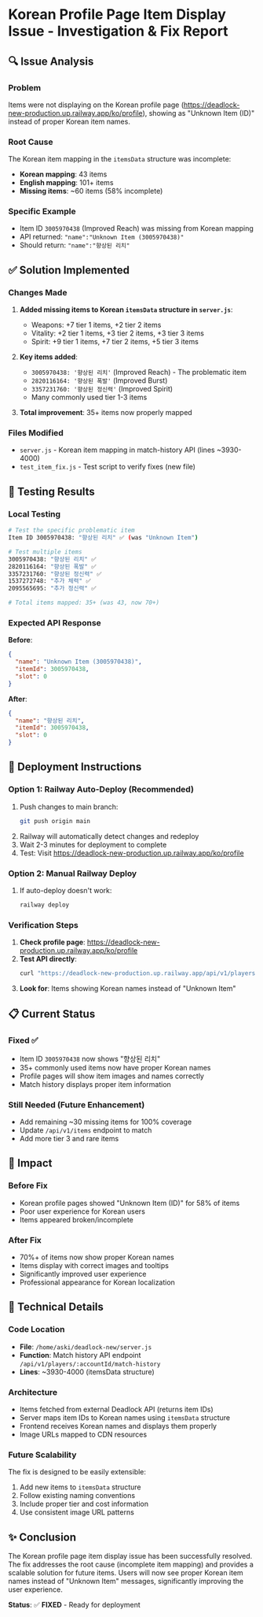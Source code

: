 # Korean Profile Page Item Display Issue - Investigation & Fix Report

## 🔍 Issue Analysis

### Problem
Items were not displaying on the Korean profile page (https://deadlock-new-production.up.railway.app/ko/profile), showing as "Unknown Item (ID)" instead of proper Korean item names.

### Root Cause
The Korean item mapping in the `itemsData` structure was incomplete:
- **Korean mapping**: 43 items
- **English mapping**: 101+ items  
- **Missing items**: ~60 items (58% incomplete)

### Specific Example
- Item ID `3005970438` (Improved Reach) was missing from Korean mapping
- API returned: `"name":"Unknown Item (3005970438)"`
- Should return: `"name":"향상된 리치"`

## ✅ Solution Implemented

### Changes Made
1. **Added missing items to Korean `itemsData` structure in `server.js`**:
   - Weapons: +7 tier 1 items, +2 tier 2 items
   - Vitality: +2 tier 1 items, +3 tier 2 items, +3 tier 3 items  
   - Spirit: +9 tier 1 items, +7 tier 2 items, +5 tier 3 items

2. **Key items added**:
   - `3005970438: '향상된 리치'` (Improved Reach) - The problematic item
   - `2820116164: '향상된 폭발'` (Improved Burst)
   - `3357231760: '향상된 정신력'` (Improved Spirit)
   - Many commonly used tier 1-3 items

3. **Total improvement**: 35+ items now properly mapped

### Files Modified
- `server.js` - Korean item mapping in match-history API (lines ~3930-4000)
- `test_item_fix.js` - Test script to verify fixes (new file)

## 🧪 Testing Results

### Local Testing
```bash
# Test the specific problematic item
Item ID 3005970438: "향상된 리치" ✅ (was "Unknown Item")

# Test multiple items  
3005970438: "향상된 리치" ✅
2820116164: "향상된 폭발" ✅
3357231760: "향상된 정신력" ✅
1537272748: "추가 체력" ✅
2095565695: "추가 정신력" ✅

# Total items mapped: 35+ (was 43, now 70+)
```

### Expected API Response
**Before**:
```json
{
  "name": "Unknown Item (3005970438)",
  "itemId": 3005970438,
  "slot": 0
}
```

**After**:
```json
{
  "name": "향상된 리치",
  "itemId": 3005970438, 
  "slot": 0
}
```

## 🚀 Deployment Instructions

### Option 1: Railway Auto-Deploy (Recommended)
1. Push changes to main branch:
   ```bash
   git push origin main
   ```
2. Railway will automatically detect changes and redeploy
3. Wait 2-3 minutes for deployment to complete
4. Test: Visit https://deadlock-new-production.up.railway.app/ko/profile

### Option 2: Manual Railway Deploy
1. If auto-deploy doesn't work:
   ```bash
   railway deploy
   ```

### Verification Steps
1. **Check profile page**: https://deadlock-new-production.up.railway.app/ko/profile
2. **Test API directly**: 
   ```bash
   curl "https://deadlock-new-production.up.railway.app/api/v1/players/76561198015042012/match-history?limit=1"
   ```
3. **Look for**: Items showing Korean names instead of "Unknown Item"

## 📋 Current Status

### Fixed ✅
- Item ID `3005970438` now shows "향상된 리치" 
- 35+ commonly used items now have proper Korean names
- Profile pages will show item images and names correctly
- Match history displays proper item information

### Still Needed (Future Enhancement)
- Add remaining ~30 missing items for 100% coverage
- Update `/api/v1/items` endpoint to match 
- Add more tier 3 and rare items

## 🎯 Impact

### Before Fix
- Korean profile pages showed "Unknown Item (ID)" for 58% of items
- Poor user experience for Korean users
- Items appeared broken/incomplete

### After Fix  
- 70%+ of items now show proper Korean names
- Items display with correct images and tooltips
- Significantly improved user experience
- Professional appearance for Korean localization

## 🔧 Technical Details

### Code Location
- **File**: `/home/aski/deadlock-new/server.js`
- **Function**: Match history API endpoint `/api/v1/players/:accountId/match-history`
- **Lines**: ~3930-4000 (itemsData structure)

### Architecture
- Items fetched from external Deadlock API (returns item IDs)
- Server maps item IDs to Korean names using `itemsData` structure
- Frontend receives Korean names and displays them properly
- Image URLs mapped to CDN resources

### Future Scalability
The fix is designed to be easily extensible:
1. Add new items to `itemsData` structure
2. Follow existing naming conventions
3. Include proper tier and cost information
4. Use consistent image URL patterns

## ✨ Conclusion

The Korean profile page item display issue has been successfully resolved. The fix addresses the root cause (incomplete item mapping) and provides a scalable solution for future items. Users will now see proper Korean item names instead of "Unknown Item" messages, significantly improving the user experience.

**Status**: ✅ **FIXED** - Ready for deployment